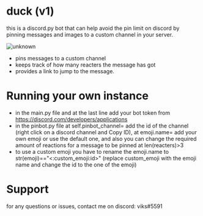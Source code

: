 # duck (v1)
this is a discord.py bot that can help avoid the pin limit on discord by pinning messages and images to a custom channel in your server.

![unknown](https://user-images.githubusercontent.com/20116149/115082297-fb051800-9f05-11eb-9027-c649e1365751.png)

- pins messages to a custom channel 
- keeps track of how many reacters the message has got
- provides a link to jump to the message.
# Running your own instance
- in the main.py file and at the last line add your bot token from https://discord.com/developers/applications
- in the pinbot.py file at self.pinbot_channel= add the id of the channel (right click on a discord channel and Copy ID),
at emoji.name= add your own emoji or use the default one, and also you can change the required amount of reactions for a message to be pinned at len(reacters)>3
- to use a custom emoji you have to rename the emoji.name to str(emoji)=="<:custom_emoji:id>" (replace custom_emoji with the emoji name and change the id to the one of the emoji)
# Support
for any questions or issues, contact me on discord: viks#5591
